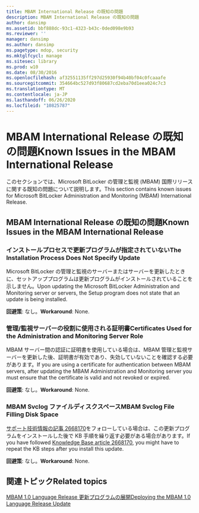 ```yaml
---
title: MBAM International Release の既知の問題
description: MBAM International Release の既知の問題
author: dansimp
ms.assetid: bbf888dc-93c1-4323-b43c-0ded098e9b93
ms.reviewer: ''
manager: dansimp
ms.author: dansimp
ms.pagetype: mdop, security
ms.mktglfcycl: manage
ms.sitesec: library
ms.prod: w10
ms.date: 08/30/2016
ms.openlocfilehash: af32551135ff297d25930f94b40bf04c0fcaaafe
ms.sourcegitcommit: 354664bc527d93f80687cd2eba70d1eea024c7c3
ms.translationtype: MT
ms.contentlocale: ja-JP
ms.lasthandoff: 06/26/2020
ms.locfileid: "10825787"
---
```

# <span data-ttu-id="13fbb-103">MBAM International Release の既知の問題</span><span class="sxs-lookup"><span data-stu-id="13fbb-103">Known Issues in the MBAM International Release</span></span>

<span data-ttu-id="13fbb-104">このセクションでは、Microsoft BitLocker の管理と監視 (MBAM) 国際リリースに関する既知の問題について説明します。</span><span class="sxs-lookup"><span data-stu-id="13fbb-104">This section contains known issues for Microsoft BitLocker Administration and Monitoring (MBAM) International Release.</span></span>

## <span data-ttu-id="13fbb-105">MBAM International Release の既知の問題</span><span class="sxs-lookup"><span data-stu-id="13fbb-105">Known Issues in the MBAM International Release</span></span>

### <span data-ttu-id="13fbb-106">インストールプロセスで更新プログラムが指定されていない</span><span class="sxs-lookup"><span data-stu-id="13fbb-106">The Installation Process Does Not Specify Update</span></span>

<span data-ttu-id="13fbb-107">Microsoft BitLocker の管理と監視のサーバーまたはサーバーを更新したときに、セットアッププログラムは更新プログラムがインストールされていることを示しません。</span><span class="sxs-lookup"><span data-stu-id="13fbb-107">Upon updating the Microsoft BitLocker Administration and Monitoring server or servers, the Setup program does not state that an update is being installed.</span></span>

<span data-ttu-id="13fbb-108">**回避策**: なし。</span><span class="sxs-lookup"><span data-stu-id="13fbb-108">**Workaround**: None.</span></span>

### <span data-ttu-id="13fbb-109">管理/監視サーバーの役割に使用される証明書</span><span class="sxs-lookup"><span data-stu-id="13fbb-109">Certificates Used for the Administration and Monitoring Server Role</span></span>

<span data-ttu-id="13fbb-110">MBAM サーバー間の認証に証明書を使用している場合は、MBAM 管理と監視サーバーを更新した後、証明書が有効であり、失効していないことを確認する必要があります。</span><span class="sxs-lookup"><span data-stu-id="13fbb-110">If you are using a certificate for authentication between MBAM servers, after updating the MBAM Administration and Monitoring server you must ensure that the certificate is valid and not revoked or expired.</span></span>

<span data-ttu-id="13fbb-111">**回避策**: なし。</span><span class="sxs-lookup"><span data-stu-id="13fbb-111">**Workaround**: None.</span></span>

### <span data-ttu-id="13fbb-112">MBAM Svclog ファイルディスクスペース</span><span class="sxs-lookup"><span data-stu-id="13fbb-112">MBAM Svclog File Filling Disk Space</span></span>

<span data-ttu-id="13fbb-113">[サポート技術情報の記事 2668170](https://go.microsoft.com/fwlink/?LinkID=247277)をフォローしている場合は、この更新プログラムをインストールした後で KB 手順を繰り返す必要がある場合があります。</span><span class="sxs-lookup"><span data-stu-id="13fbb-113">If you have followed [Knowledge Base article 2668170](https://go.microsoft.com/fwlink/?LinkID=247277), you might have to repeat the KB steps after you install this update.</span></span>

<span data-ttu-id="13fbb-114">**回避策**: なし。</span><span class="sxs-lookup"><span data-stu-id="13fbb-114">**Workaround**: None.</span></span>

## <span data-ttu-id="13fbb-115">関連トピック</span><span class="sxs-lookup"><span data-stu-id="13fbb-115">Related topics</span></span>

[<span data-ttu-id="13fbb-116">MBAM 1.0 Language Release 更新プログラムの展開</span><span class="sxs-lookup"><span data-stu-id="13fbb-116">Deploying the MBAM 1.0 Language Release Update</span></span>](deploying-the-mbam-10-language-release-update.md)

 

 





